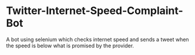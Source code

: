 # Twitter-Internet-Speed-Complaint-Bot

A bot using selenium which checks internet speed and sends a tweet when the speed is below what is promised by the provider. 
